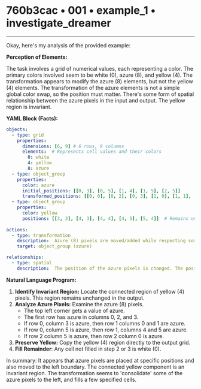 # 760b3cac • 001 • example_1 • investigate_dreamer

---
Okay, here's my analysis of the provided example:

**Perception of Elements:**

The task involves a grid of numerical values, each representing a color. The primary colors involved seem to be white (0), azure (8), and yellow (4).  The transformation appears to modify the azure (8) elements, but not the yellow (4) elements. The transformation of the azure elements is not a simple global color swap, so the position must matter. There's some form of spatial relationship between the azure pixels in the input and output. The yellow region is invariant.

**YAML Block (Facts):**



```yaml
objects:
  - type: grid
    properties:
      dimensions: [6, 9] # 6 rows, 9 columns
      elements:  # Represents cell values and their colors
        0: white
        4: yellow
        8: azure
  - type: object_group
    properties:
      color: azure
      initial_positions: [[0, 3], [0, 5], [1, 4], [1, 5], [2, 5]]
      transformed_positions: [[0, 0], [0, 2], [0, 3], [1, 0], [1, 1], [1,4], [1,5], [2,0], [2, 5]]
  - type: object_group
    properties:
      color: yellow
      positions: [[3, 3], [4, 3], [4, 4], [4, 5], [5, 4]]  # Remains unchanged
      
actions:
  - type: transformation
    description:  Azure (8) pixels are moved/added while respecting some relative positions.
    target: object_group (azure)

relationships:
  - type: spatial
    description:  The position of the azure pixels is changed. The position of the yellow pixels is invariant.

```



**Natural Language Program:**

1.  **Identify Invariant Region:** Locate the connected region of yellow (4) pixels. This region remains unchanged in the output.
2.  **Analyze Azure Pixels:** Examine the azure (8) pixels.
    -   The top left corner gets a value of azure.
    -   The first row has azure in columns 0, 2, and 3.
    -   If row 0, column 3 is azure, then row 1 columns 0 and 1 are azure.
    -   If row 0, column 5 is azure, then row 1, columns 4 and 5 are azure.
    -    If row 2 column 5 is azure, then row 2 column 0 is azure.
3.  **Preserve Yellow:** Copy the yellow (4) region directly to the output grid.
4.  **Fill Remainder**: Any cell not filled in step 2 or 3 is white (0).

In summary: It appears that azure pixels are placed at specific positions and also moved to the left boundary. The connected yellow component is an invariant region. The transformation seems to 'consolidate' some of the azure pixels to the left, and fills a few specified cells.

